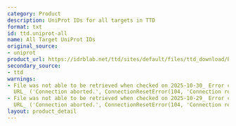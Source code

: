 ```yaml
---
category: Product
description: UniProt IDs for all targets in TTD
format: txt
id: ttd.uniprot-all
name: All Target UniProt IDs
original_source:
- uniprot
product_url: https://idrblab.net/ttd/sites/default/files/ttd_download/P2-01-TTD_uniprot_all.txt
secondary_source:
- ttd
warnings:
- File was not able to be retrieved when checked on 2025-10-30_ Error connecting to
  URL_ ('Connection aborted.', ConnectionResetError(104, 'Connection reset by peer'))
- File was not able to be retrieved when checked on 2025-10-29_ Error connecting to
  URL_ ('Connection aborted.', ConnectionResetError(104, 'Connection reset by peer'))
layout: product_detail
---
```

